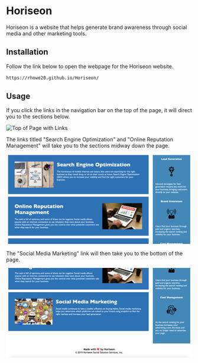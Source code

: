 # Horiseon

Horiseon is a website that helps generate brand awareness through social media and other marketing tools. 

## Installation

Follow the link below to open the webpage for the Horiseon website.

```bash
https://rhowe20.github.io/Horiseon/
```

## Usage 

If you click the links in the navigation bar on the top of the page, it will direct you to the sections below.


![Top of Page with Links](https://github.com/rhowe20/Horiseon/blob/main/images/top-page.png)

The links titled "Search Engine Optimization" and "Online Reputation Management" will take you to the sections midway down the page.

![Links to Search Engine Optimization and Online Reputation Management](https://github.com/rhowe20/Horiseon/blob/main/images/mid-section.png) 

The "Social Media Marketing" link will then take you to the bottom of the page.

![Link to Social Media Marketing](https://github.com/rhowe20/Horiseon/blob/main/images/bottom-of-page.png)


